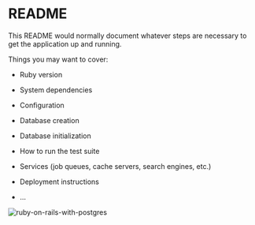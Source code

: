 # README

This README would normally document whatever steps are necessary to get the
application up and running.

Things you may want to cover:

* Ruby version

* System dependencies

* Configuration

* Database creation

* Database initialization

* How to run the test suite

* Services (job queues, cache servers, search engines, etc.)

* Deployment instructions

* ...

![ruby-on-rails-with-postgres](https://user-images.githubusercontent.com/60598274/107333809-0469a280-6ac7-11eb-88ec-324ca323b190.jpeg)
